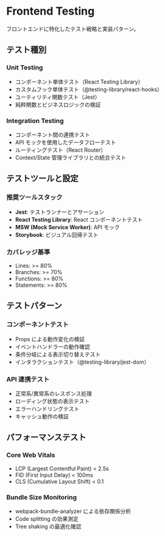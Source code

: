 # Frontend Testing

フロントエンドに特化したテスト戦略と実装パターン。

## テスト種別

### Unit Testing
- コンポーネント単体テスト（React Testing Library）
- カスタムフック単体テスト（@testing-library/react-hooks）
- ユーティリティ関数テスト（Jest）
- 純粋関数とビジネスロジックの検証

### Integration Testing
- コンポーネント間の連携テスト
- API モックを使用したデータフローテスト
- ルーティングテスト（React Router）
- Context/State 管理ライブラリとの統合テスト

## テストツールと設定

### 推奨ツールスタック
- **Jest**: テストランナーとアサーション
- **React Testing Library**: React コンポーネントテスト
- **MSW (Mock Service Worker)**: API モック
- **Storybook**: ビジュアル回帰テスト

### カバレッジ基準
- Lines: >= 80%
- Branches: >= 70%
- Functions: >= 80%
- Statements: >= 80%

## テストパターン

### コンポーネントテスト
- Props による動作変化の検証
- イベントハンドラーの動作確認
- 条件分岐による表示切り替えテスト
- インタラクションテスト（@testing-library/jest-dom）

### API 連携テスト
- 正常系/異常系のレスポンス処理
- ローディング状態の表示テスト
- エラーハンドリングテスト
- キャッシュ動作の検証

## パフォーマンステスト

### Core Web Vitals
- LCP (Largest Contentful Paint) < 2.5s
- FID (First Input Delay) < 100ms
- CLS (Cumulative Layout Shift) < 0.1

### Bundle Size Monitoring
- webpack-bundle-analyzer による依存関係分析
- Code splitting の効果測定
- Tree shaking の最適化確認
